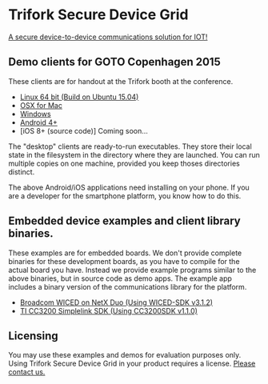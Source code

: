 # Trifork Secure Device Grid

[A secure device-to-device communications solution for IOT!](http://securedevicegrid.com)

## Demo clients for GOTO Copenhagen 2015

These clients are for handout at the Trifork booth at the conference.

*   [Linux 64 bit (Build on Ubuntu 15.04)](./binaries/sandbox/ubuntu/sandbox-demo)
*   [OSX for Mac](./binaries/sandbox/macosx/Sandbox-demo)
*   [Windows](./binaries/sandbox/windows/win32-sandbox.zip)
*   [Android 4+](./binaries/sandbox/android/sandbox-demo.apk)
*   [iOS 8+ (source code)] Coming soon...

The "desktop" clients are ready-to-run executables. They store their
local state in the filesystem in the directory where they are
launched. You can run multiple copies on one machine, provided you
keep thoses directories distinct.

The above Android/iOS applications need installing on your phone. If
you are a developer for the smartphone platform, you know how to do
this.

## Embedded device examples and client library binaries.

These examples are for embedded boards. We don't provide complete
binaries for these development boards, as you have to compile for the
actual board you have. Instead we provide example programs
similar to the above binaries, but in source code as demo apps. The
example app includes a binary version of the communications library
for the platform.

*   [Broadcom WICED on NetX Duo (Using WICED-SDK v3.1.2)](./binaries/release_wiced.zip)
*   [TI CC3200 Simplelink SDK (Using CC3200SDK v1.1.0)](./binaries/release_cc3200.zip)

## Licensing

You may use these examples and demos for evaluation purposes only.
Using Trifork Secure Device Grid in your product requires a
license. [Please contact us.](http://trifork.com)

